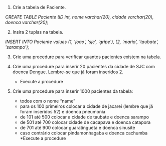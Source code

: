 1. Crie a tabela de Paciente.

_CREATE TABLE Paciente (ID int, nome varchar(20), cidade varchar(20), doenca varchar(20);_

2. Insira 2 tuplas na tabela.

_INSERT INTO Paciente values (1, 'joao', 'sjc', 'gripe'), (2, 'maria', 'taubate', 'sarampo');_

3. Crie uma procedure para verificar quantos pacientes existem na tabela.

4. Crie uma procedure para inserir 20 pacientes da cidade de SJC com doenca Dengue. Lembre-se que já foram inseridos 2.

    * Execute a procedure


5. Crie uma procedure para  inserir 1000 pacientes da tabela:
    * todos com o nome “name”
    * para os 100 primeiros colocar a cidade de jacarei (lembre que já foram inseridos 52) e doenca pneumonia
    * de 101 até 500 colocar a cidade de taubate e doenca sarampo
    * de 501 até 700 colocar cidade de cacapava e doenca  catapora
    * de 701 até 900 colocar guaratingueta e doenca sinusite
    * caso contrário colocar pindamonhagaba e doenca cachumba
    *Execute a procedure

